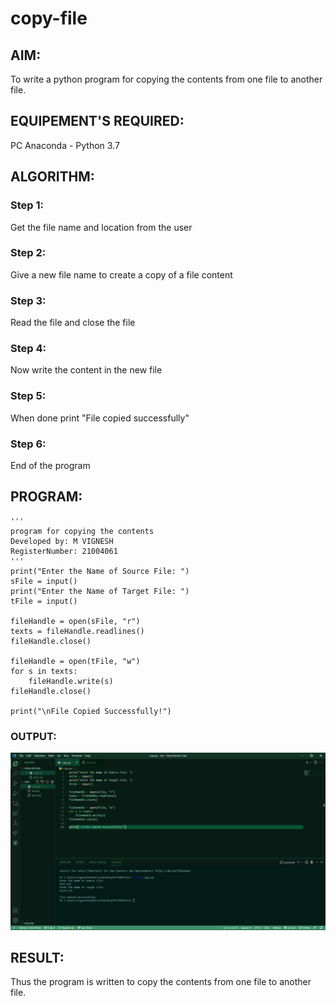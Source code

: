 # copy-file
## AIM:
To write a python program for copying the contents from one file to another file.
## EQUIPEMENT'S REQUIRED: 
PC
Anaconda - Python 3.7
## ALGORITHM: 
### Step 1:
Get the file name and location from the user
### Step 2: 
 Give a new file name to create a copy of a file content
### Step 3: 
Read the file and close the file
### Step 4:  
Now write the content in the new file
### Step 5: 
When done print "File copied successfully"
### Step 6: 
End of the program
## PROGRAM:
~~~
''' 
program for copying the contents
Developed by: M VIGNESH
RegisterNumber: 21004061
'''
print("Enter the Name of Source File: ")
sFile = input()
print("Enter the Name of Target File: ")
tFile = input()

fileHandle = open(sFile, "r")
texts = fileHandle.readlines()
fileHandle.close()

fileHandle = open(tFile, "w")
for s in texts:
    fileHandle.write(s)
fileHandle.close()

print("\nFile Copied Successfully!")
~~~

### OUTPUT:

![sec](exp11.png)

## RESULT:
Thus the program is written to copy the contents from one file to another file.